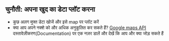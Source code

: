 ## चुनौती: अपना खुद का डेटा प्लॉट करना
- कुछ अलग मुफ्त डेटा खोजें और इसे map पर प्लॉट करें
- क्या आप अपने नक्शे को और अधिक अनुकूलित कर सकते हैं? [ Google maps API ](https://developers.google.com/maps/documentation/javascript/tutorial)दस्तावेज़ीकरण(Documentation) पर एक नज़र डालें और देखें कि आप और क्या जोड़ सकते हैं
